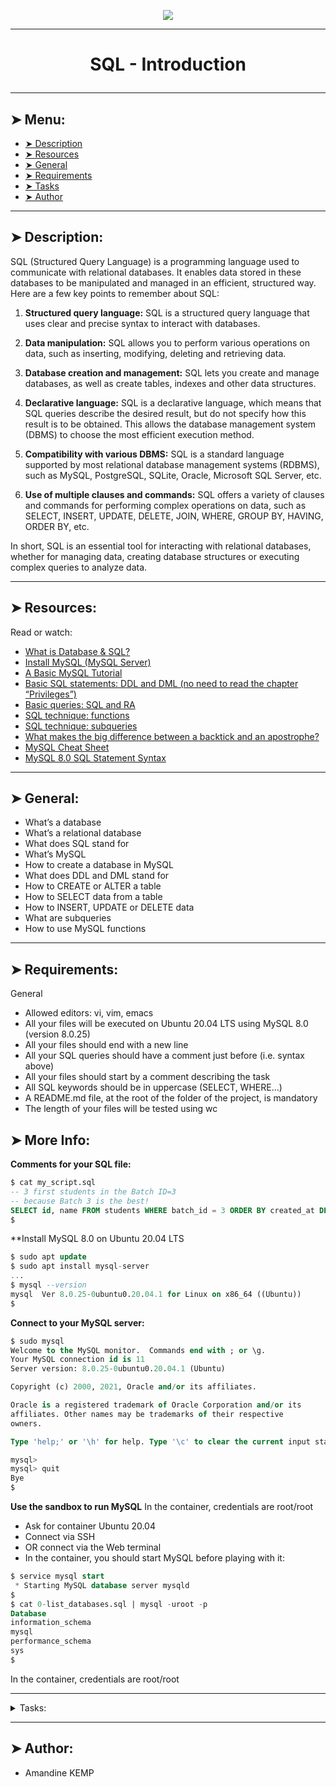 <p align="center">
    <img [SQL - Introduction] src="https://encrypted-tbn0.gstatic.com/images?q=tbn:ANd9GcRhy9FPx7zh5ownEMv9nsR30bVGUZMjivRa__7j8mrLLczRrG6Rb7ep1EEk_OeETC1vZKQ&usqp=CAU">
</p>

----------

# <p align="center">SQL - Introduction</p>

----------

## ➤ Menu:

* [➤ Description]()
* [➤ Resources]()
* [➤ General]()
* [➤ Requirements]()
* [➤ Tasks]()
* [➤ Author]()

----------

## ➤ Description:

SQL (Structured Query Language) is a programming language used to communicate with relational databases. It enables data stored in these databases to be manipulated and managed in an efficient, structured way. Here are a few key points to remember about SQL:

1. **Structured query language:** SQL is a structured query language that uses clear and precise syntax to interact with databases.

2. **Data manipulation:** SQL allows you to perform various operations on data, such as inserting, modifying, deleting and retrieving data.

3. **Database creation and management:** SQL lets you create and manage databases, as well as create tables, indexes and other data structures.

4. **Declarative language:** SQL is a declarative language, which means that SQL queries describe the desired result, but do not specify how this result is to be obtained. This allows the database management system (DBMS) to choose the most efficient execution method.

5. **Compatibility with various DBMS:** SQL is a standard language supported by most relational database management systems (RDBMS), such as MySQL, PostgreSQL, SQLite, Oracle, Microsoft SQL Server, etc.

6. **Use of multiple clauses and commands:** SQL offers a variety of clauses and commands for performing complex operations on data, such as SELECT, INSERT, UPDATE, DELETE, JOIN, WHERE, GROUP BY, HAVING, ORDER BY, etc.

In short, SQL is an essential tool for interacting with relational databases, whether for managing data, creating database structures or executing complex queries to analyze data.

----------

## ➤ Resources:

Read or watch:

* [What is Database & SQL?](https://intranet.hbtn.io/rltoken/jRAhwW4u4YvZtLtMGU2_6g)
* [Install MySQL (MySQL Server)](https://intranet.hbtn.io/rltoken/s3m_emsaSthyY041Wacgxg)
* [A Basic MySQL Tutorial](https://intranet.hbtn.io/rltoken/m_0RMf4RcC5NrHyjY1xN3w)
* [Basic SQL statements: DDL and DML (no need to read the chapter “Privileges”)](https://intranet.hbtn.io/rltoken/-Qrnbp5eKmo7ajPDZekjfg)
* [Basic queries: SQL and RA](https://intranet.hbtn.io/rltoken/wXN5s1qexSTMh--NkTF1_w)
* [SQL technique: functions](https://intranet.hbtn.io/rltoken/7khGjnehvjHnqNZ9yizggg)
* [SQL technique: subqueries](https://intranet.hbtn.io/rltoken/xnJcopQTZyUke3LdAkOwow)
* [What makes the big difference between a backtick and an apostrophe?](https://intranet.hbtn.io/rltoken/QEr3XcBPhIR-E8NSSn1nzg)
* [MySQL Cheat Sheet](https://intranet.hbtn.io/rltoken/DGejihlnOkkNq-qJFM15MA)
* [MySQL 8.0 SQL Statement Syntax](https://intranet.hbtn.io/rltoken/ePNUeloWxfiXwec7HeKe7Q)

----------

## ➤ General:

* What’s a database
* What’s a relational database
* What does SQL stand for
* What’s MySQL
* How to create a database in MySQL
* What does DDL and DML stand for
* How to CREATE or ALTER a table
* How to SELECT data from a table
* How to INSERT, UPDATE or DELETE data
* What are subqueries
* How to use MySQL functions

----------

## ➤ Requirements:

General

* Allowed editors: vi, vim, emacs
* All your files will be executed on Ubuntu 20.04 LTS using MySQL 8.0 (version 8.0.25)
* All your files should end with a new line
* All your SQL queries should have a comment just before (i.e. syntax above)
* All your files should start by a comment describing the task
* All SQL keywords should be in uppercase (SELECT, WHERE…)
* A README.md file, at the root of the folder of the project, is mandatory
* The length of your files will be tested using wc

## ➤ More Info:

**Comments for your SQL file:**

```sql
$ cat my_script.sql
-- 3 first students in the Batch ID=3
-- because Batch 3 is the best!
SELECT id, name FROM students WHERE batch_id = 3 ORDER BY created_at DESC LIMIT 3;
$
```

**Install MySQL 8.0 on Ubuntu 20.04 LTS

```sql
$ sudo apt update
$ sudo apt install mysql-server
...
$ mysql --version
mysql  Ver 8.0.25-0ubuntu0.20.04.1 for Linux on x86_64 ((Ubuntu))
$
```

**Connect to your MySQL server:**

```sql
$ sudo mysql
Welcome to the MySQL monitor.  Commands end with ; or \g.
Your MySQL connection id is 11
Server version: 8.0.25-0ubuntu0.20.04.1 (Ubuntu)

Copyright (c) 2000, 2021, Oracle and/or its affiliates.

Oracle is a registered trademark of Oracle Corporation and/or its
affiliates. Other names may be trademarks of their respective
owners.

Type 'help;' or '\h' for help. Type '\c' to clear the current input statement.

mysql>
mysql> quit
Bye
$
```

**Use the sandbox to run MySQL**
In the container, credentials are root/root

* Ask for container Ubuntu 20.04
* Connect via SSH
* OR connect via the Web terminal
* In the container, you should start MySQL before playing with it:

```sql
$ service mysql start                                                   
 * Starting MySQL database server mysqld 
$
$ cat 0-list_databases.sql | mysql -uroot -p                               
Database                                                                                   
information_schema                                                                         
mysql                                                                                      
performance_schema                                                                         
sys                      
$
```

In the container, credentials are root/root


----------

<details>
<summary>Tasks:</summary>

### 0. List databases

Write a script that lists all databases of your MySQL server.

```sql
guillaume@ubuntu:~/$ cat 0-list_databases.sql | mysql -hlocalhost -uroot -p
Enter password: 
Database                                                                                     
information_schema                                                                           
mysql                                                                                        
performance_schema                                                                           
sys        
guillaume@ubuntu:~/$
```

Repo:

* GitHub repository: holbertonschool-higher_level_programming
* Directory: SQL_introduction
* File: 0-list_databases.sql
 
### 1. Create a database

Write a script that creates the database hbtn_0c_0 in your MySQL server.

* If the database hbtn_0c_0 already exists, your script should not fail
* You are not allowed to use the SELECT or SHOW statements

```sql
guillaume@ubuntu:~/$ cat 1-create_database_if_missing.sql | mysql -hlocalhost -uroot -p
Enter password: 
guillaume@ubuntu:~/$ cat 0-list_databases.sql | mysql -hlocalhost -uroot -p
Enter password: 
Database
information_schema
hbtn_0c_0
mysql
performance_schema
guillaume@ubuntu:~/$ cat 1-create_database_if_missing.sql | mysql -hlocalhost -uroot -p
Enter password: 
guillaume@ubuntu:~/$
``` 

Repo:

* GitHub repository: holbertonschool-higher_level_programming
* Directory: SQL_introduction
* File: 1-create_database_if_missing.sql
 
### 2. Delete a database

Write a script that deletes the database hbtn_0c_0 in your MySQL server.

* If the database hbtn_0c_0 doesn’t exist, your script should not fail
* You are not allowed to use the SELECT or SHOW statements

```sql
guillaume@ubuntu:~/$ cat 0-list_databases.sql | mysql -hlocalhost -uroot -p
Enter password: 
Database                                                                                     
hbtn_0c_0                                                                                    
information_schema                                                                           
mysql                                                                                        
performance_schema                                                                           
sys        
guillaume@ubuntu:~/$ cat 2-remove_database.sql | mysql -hlocalhost -uroot -p
Enter password: 
guillaume@ubuntu:~/$ cat 0-list_databases.sql | mysql -hlocalhost -uroot -p
Enter password: 
Database                                                                                                                                                                  
information_schema                                                                           
mysql                                                                                        
performance_schema                                                                           
sys        
guillaume@ubuntu:~/$
```

Repo:

* GitHub repository: holbertonschool-higher_level_programming
* Directory: SQL_introduction
* File: 2-remove_database.sql
 
### 3. List tables

Write a script that lists all the tables of a database in your MySQL server.

* The database name will be passed as argument of mysql command (in the following example: mysql is the name of the database)

```sql
guillaume@ubuntu:~/$ cat 3-list_tables.sql | mysql -hlocalhost -uroot -p mysql
Enter password: 
Tables_in_mysql                                                                              
columns_priv                                                                                 
component                                                                                    
db                                                                                           
default_roles                                                                                
engine_cost                                                                                  
func                                                                                         
general_log                                                                                  
global_grants                                                                                
gtid_executed                                                                                
help_category                                                                                
help_keyword                                                                                 
help_relation                                                                                
help_topic                                                                                   
innodb_index_stats                                                                           
innodb_table_stats                                                                           
password_history                                                                             
plugin                                                                                       
procs_priv                                                                                   
proxies_priv                                                                                 
replication_asynchronous_connection_failover                                                 
replication_asynchronous_connection_failover_managed                                         
role_edges                                                                                   
server_cost                                                                                  
servers                                                                                      
slave_master_info                                                                            
slave_relay_log_info                                                                         
slave_worker_info                                                                            
slow_log                                                                                     
tables_priv                                                                                  
time_zone                                                                                    
time_zone_leap_second                                                                        
time_zone_name                                                                               
time_zone_transition                                                                         
time_zone_transition_type                                                                    
user
guillaume@ubuntu:~/$
```

Repo:

* GitHub repository: holbertonschool-higher_level_programming
* Directory: SQL_introduction
* File: 3-list_tables.sql
 
### 4. First table

Write a script that creates a table called first_table in the current database in your MySQL server.

* first_table description:
 * id INT
 * name VARCHAR(256)
* The database name will be passed as an argument of the mysql command
* If the table first_table already exists, your script should not fail
* You are not allowed to use the SELECT or SHOW statements

```sql
guillaume@ubuntu:~/$ cat 4-first_table.sql | mysql -hlocalhost -uroot -p hbtn_0c_0
Enter password: 
guillaume@ubuntu:~/$ cat 3-list_tables.sql | mysql -hlocalhost -uroot -p hbtn_0c_0
Enter password: 
Tables_in_hbtn_0c_0
first_table
guillaume@ubuntu:~/$
```

Repo:

* GitHub repository: holbertonschool-higher_level_programming
* Directory: SQL_introduction
* File: 4-first_table.sql
 
### 5. Full description

Write a script that prints the following description of the table first_table from the database hbtn_0c_0 in your MySQL server.

* The database name will be passed as an argument of the mysql command
* You are not allowed to use the DESCRIBE or EXPLAIN statements

```sql
guillaume@ubuntu:~/$ cat 5-full_table.sql | mysql -hlocalhost -uroot -p hbtn_0c_0
Enter password: 
Table   Create Table                                                                         
first_table     CREATE TABLE `first_table` (\n  `id` int DEFAULT NULL,\n  `name` varchar(256) DEFAULT NULL\n) ENGINE=InnoDB DEFAULT CHARSET=utf8mb4 COLLATE=utf8mb4_0900_ai_ci        
guillaume@ubuntu:~/$
```

Repo:

* GitHub repository: holbertonschool-higher_level_programming
* Directory: SQL_introduction
* File: 5-full_table.sql
 
### 6. List all in table

Write a script that lists all rows of the table first_table from the database hbtn_0c_0 in your MySQL server.

* All fields should be printed
* The database name will be passed as an argument of the mysql command

```sql
guillaume@ubuntu:~/$ cat 6-list_values.sql | mysql -hlocalhost -uroot -p hbtn_0c_0
Enter password: 
guillaume@ubuntu:~/$
```

Repo:

* GitHub repository: holbertonschool-higher_level_programming
* Directory: SQL_introduction
* File: 6-list_values.sql
 
### 7. First add

Write a script that inserts a new row in the table first_table (database hbtn_0c_0) in your MySQL server.

* New row:
 * id = 89
 * name = Best School
* The database name will be passed as an argument of the mysql command

```sql
guillaume@ubuntu:~/$ cat 7-insert_value.sql | mysql -hlocalhost -uroot -p hbtn_0c_0
Enter password: 
guillaume@ubuntu:~/$ cat 6-list_values.sql | mysql -hlocalhost -uroot -p hbtn_0c_0
Enter password: 
id  name
89  Best School
guillaume@ubuntu:~/$ cat 7-insert_value.sql | mysql -hlocalhost -uroot -p hbtn_0c_0
Enter password: 
guillaume@ubuntu:~/$ cat 7-insert_value.sql | mysql -hlocalhost -uroot -p hbtn_0c_0
Enter password: 
guillaume@ubuntu:~/$ cat 6-list_values.sql | mysql -hlocalhost -uroot -p hbtn_0c_0
Enter password: 
id  name
89  Best School
89  Best School
89  Best School
guillaume@ubuntu:~/$
```

Repo:

* GitHub repository: holbertonschool-higher_level_programming
* Directory: SQL_introduction
* File: 7-insert_value.sql

### 8. Count 89

Write a script that displays the number of records with id = 89 in the table first_table of the database hbtn_0c_0 in your MySQL server.

* The database name will be passed as an argument of the mysql command

```sql
guillaume@ubuntu:~/$ cat 8-count_89.sql | mysql -hlocalhost -uroot -p hbtn_0c_0 | tail -1
Enter password: 
3
guillaume@ubuntu:~/$
```

Repo:

* GitHub repository: holbertonschool-higher_level_programming
* Directory: SQL_introduction
* File: 8-count_89.sql
 
### 9. Full creation

Write a script that creates a table second_table in the database hbtn_0c_0 in your MySQL server and add multiples rows.

* second_table description:
 * id INT
 * name VARCHAR(256)
 * score INT

* The database name will be passed as an argument to the mysql command
* If the table second_table already exists, your script should not fail
* You are not allowed to use the SELECT and SHOW statements
* Your script should create these records:
 * id = 1, name = “John”, score = 10
 * id = 2, name = “Alex”, score = 3
 * id = 3, name = “Bob”, score = 14
 * id = 4, name = “George”, score = 8

```sql
guillaume@ubuntu:~/$ cat 9-full_creation.sql | mysql -hlocalhost -uroot -p hbtn_0c_0
Enter password: 
guillaume@ubuntu:~/$
```

Repo:

* GitHub repository: holbertonschool-higher_level_programming
* Directory: SQL_introduction
* File: 9-full_creation.sql
 
### 10. List by best

Write a script that lists all records of the table second_table of the database hbtn_0c_0 in your MySQL server.

* Results should display both the score and the name (in this order)
* Records should be ordered by score (top first)
* The database name will be passed as an argument of the mysql command

```sql
guillaume@ubuntu:~/$ cat 10-top_score.sql | mysql -hlocalhost -uroot -p hbtn_0c_0
Enter password: 
score   name
14  Bob
10  John
8   George
3   Alex
guillaume@ubuntu:~/$
```

Repo:

* GitHub repository: holbertonschool-higher_level_programming
* Directory: SQL_introduction
* File: 10-top_score.sql
 
### 11. Select the best

Write a script that lists all records with a score >= 10 in the table second_table of the database hbtn_0c_0 in your MySQL server.

* Results should display both the score and the name (in this order)
* Records should be ordered by score (top first)
* The database name will be passed as an argument of the mysql command

```sql
guillaume@ubuntu:~/$ cat 11-best_score.sql | mysql -hlocalhost -uroot -p hbtn_0c_0
Enter password: 
score   name
14  Bob
10  John
guillaume@ubuntu:~/$
```

Repo:

* GitHub repository: holbertonschool-higher_level_programming
* Directory: SQL_introduction
* File: 11-best_score.sql
 
### 12. Cheating is bad

Write a script that updates the score of Bob to 10 in the table second_table.

* You are not allowed to use Bob’s id value, only the name field
* The database name will be passed as an argument of the mysql command

```sql
guillaume@ubuntu:~/$ cat 12-no_cheating.sql | mysql -hlocalhost -uroot -p hbtn_0c_0
Enter password: 
guillaume@ubuntu:~/$ cat 10-top_score.sql | mysql -hlocalhost -uroot -p hbtn_0c_0
Enter password: 
score   name
10  John
10  Bob
8   George
3   Alex
guillaume@ubuntu:~/$
```

Repo:

* GitHub repository: holbertonschool-higher_level_programming
* Directory: SQL_introduction
* File: 12-no_cheating.sql
 
### 13. Score too low

Write a script that removes all records with a score <= 5 in the table second_table of the database hbtn_0c_0 in your MySQL server.

* The database name will be passed as an argument of the mysql command

```sql
guillaume@ubuntu:~/$ cat 13-change_class.sql | mysql -hlocalhost -uroot -p hbtn_0c_0
Enter password: 
guillaume@ubuntu:~/$ cat 10-top_score.sql | mysql -hlocalhost -uroot -p hbtn_0c_0
Enter password: 
score   name
10  John
10  Bob
8   George
guillaume@ubuntu:~/$
```

Repo:

* GitHub repository: holbertonschool-higher_level_programming
* Directory: SQL_introduction
* File: 13-change_class.sql
 
### 14. Average

Write a script that computes the score average of all records in the table second_table of the database hbtn_0c_0 in your MySQL server.

* The result column name should be average
* The database name will be passed as an argument of the mysql command

```sql
guillaume@ubuntu:~/$ cat 14-average.sql | mysql -hlocalhost -uroot -p hbtn_0c_0
Enter password: 
average
9.3333
guillaume@ubuntu:~/$
```

Repo:

* GitHub repository: holbertonschool-higher_level_programming
* Directory: SQL_introduction
* File: 14-average.sql
 
### 15. Number by score

Write a script that lists the number of records with the same score in the table second_table of the database hbtn_0c_0 in your MySQL server.

* The result should display:
 * the score
 * the number of records for this score with the label number
* The list should be sorted by the number of records (descending)
* The database name will be passed as an argument to the mysql command

```sql
guillaume@ubuntu:~/$ cat 15-groups.sql | mysql -hlocalhost -uroot -p hbtn_0c_0
Enter password: 
score   number
10  2
8   1
guillaume@ubuntu:~/$
```

Repo:

* GitHub repository: holbertonschool-higher_level_programming
* Directory: SQL_introduction
* File: 15-groups.sql
 
### 16. Say my name

Write a script that lists all records of the table second_table of the database hbtn_0c_0 in your MySQL server.

* Don’t list rows without a name value
* Results should display the score and the name (in this order)
* Records should be listed by descending score
* The database name will be passed as an argument to the mysql command

In this example, new data have been added to the table second_table.

```sql
guillaume@ubuntu:~/$ cat 16-no_link.sql | mysql -hlocalhost -uroot -p hbtn_0c_0
Enter password: 
score   name
18  Aria
12  Aria
10  John
10  Bob
guillaume@ubuntu:~/$
```

Repo:

* GitHub repository: holbertonschool-higher_level_programming
* Directory: SQL_introduction
* File: 16-no_link.sql


</details>

----------

## ➤ Author:

- Amandine KEMP